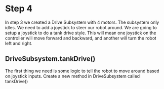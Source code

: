 # Step 4

In step 3 we created a Drive Subsystem with 4 motors. The subsystem only idles. We need to add a joystick to steer our robot around. We are going to setup a joystick to do a tank drive style. This will mean one joystick on the controller will move forward and backward, and another will turn the robot left and right.

## DriveSubsystem.tankDrive()
The first thing we need is some logic to tell the robot to move around based on joystick inputs. Create a new method in DriveSubsystem called tankDrive()

